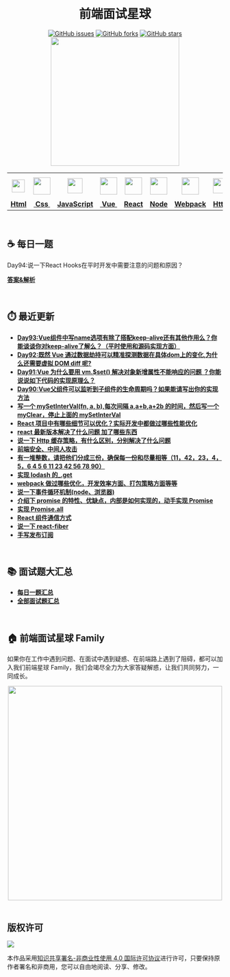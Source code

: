 <h1 align="center">前端面试星球</h1>

<div align="center">
   <a href="https://github.com/lgwebdream/FE-Interview/issues"><img alt="GitHub issues" src="https://img.shields.io/github/issues/lgwebdream/FE-Interview?color=success"></a>
   <a href="https://github.com/lgwebdream/FE-Interview/network"><img alt="GitHub forks" src="https://img.shields.io/github/forks/lgwebdream/FE-Interview?color=success"></a>
   <a href="https://github.com/lgwebdream/FE-Interview/stargazers"><img alt="GitHub stars" src="https://img.shields.io/github/stars/lgwebdream/FE-Interview?color=success"></a>
</div>

<div align="center">
    <img src="http://img-static.yidengxuetang.com/wxapp/github-img/t3.png" width="300px">
</div>
<div align="center" >
<table display="table">
  <tr>
    <th align="center"><b> <a href="https://github.com/lgwebdream/FE-Interview-Planet/blob/master/summarry/html.md"><img src="http://img-static.yidengxuetang.com/wxapp/github-img/html1.png" width="30px" > </b></th>
    <th align="center"><b><a href="https://github.com/lgwebdream/FE-Interview-Planet/blob/master/summarry/css.md"><img src="http://img-static.yidengxuetang.com/wxapp/github-img/css.png" width="40px" > </b></th>
    <th align="center"><b><a href="https://github.com/lgwebdream/FE-Interview-Planet/blob/master/summarry/javascript.md"><img src="http://img-static.yidengxuetang.com/wxapp/github-img/javascript1.png" width="35px" ></b></th>
    <th align="center"><b><a href="https://github.com/lgwebdream/FE-Interview-Planet/blob/master/summarry/vue.md"><img src="http://img-static.yidengxuetang.com/wxapp/github-img/vue.svg" width="40px" ></b></th>
    <th align="center"><b><a href="https://github.com/lgwebdream/FE-Interview-Planet/blob/master/summarry/react.md"><img src="http://img-static.yidengxuetang.com/wxapp/github-img/react1.png" width="40px" ></b></th>
  <th align="center"><b><a href="https://github.com/lgwebdream/FE-Interview-Planet/blob/master/summarry/node.md"><img src="http://img-static.yidengxuetang.com/wxapp/github-img/node1.png" width="40px" ></b></th>
    <th align="center"><b><a href="https://github.com/lgwebdream/FE-Interview-Planet/blob/master/summarry/webpack.md"><img src="http://img-static.yidengxuetang.com/wxapp/github-img/webpack.svg" width="40px" ></b></th>
   <th align="center"><b><a href="https://github.com/lgwebdream/FE-Interview-Planet/blob/master/summarry/http.md"><img src="http://img-static.yidengxuetang.com/wxapp/github-img/http1.png" width="35px" ></b></th>
    <th align="center"><b><a href="https://github.com/lgwebdream/FE-Interview-Planet/blob/master/summarry/algorithm.md"><img src="http://img-static.yidengxuetang.com/wxapp/github-img/algorithm3.svg" width="52px" ></b></th>
   <th align="center"><b><a href="https://github.com/lgwebdream/FE-Interview-Planet/blob/master/summarry/program.md"><img src="http://img-static.yidengxuetang.com/wxapp/github-img/pro.svg" width="50px" ></b></th>
    <th align="center"><b><a href="https://github.com/lgwebdream/FE-Interview-Planet/blob/master/summarry/other.md"><img src="http://img-static.yidengxuetang.com/wxapp/github-img/other.png" width="38px" > </b></th>
  </tr>
  <tr>
    <td align="center"><b><a href="https://github.com/lgwebdream/FE-Interview-Planet/blob/master/summarry/html.md">Html</a></b></td>
     <td align="center"><b><a href="https://github.com/lgwebdream/FE-Interview-Planet/blob/master/summarry/css.md">&nbsp;Css&nbsp; </a></b></td>
     <td align="center"><b><a href="https://github.com/lgwebdream/FE-Interview-Planet/blob/master/summarry/javascript.md">JavaScript</a></b></td>
     <td align="center"><b><a href="https://github.com/lgwebdream/FE-Interview-Planet/blob/master/summarry/vue.md">&nbsp;Vue&nbsp;</a></b></td>
    <td align="center"><b><a href="https://github.com/lgwebdream/FE-Interview-Planet/blob/master/summarry/react.md">React</a></b></td>
     <td align="center"><b><a href="https://github.com/lgwebdream/FE-Interview-Planet/blob/master/summarry/node.md">Node</a></b></td>
    <td align="center"><b><a href="https://github.com/lgwebdream/FE-Interview-Planet/blob/master/summarry/webpack.md">Webpack</a></b></td>
      <td align="center"><b><a href="https://github.com/lgwebdream/FE-Interview-Planet/blob/master/summarry/http.md">Http</a></b></td>
      <td align="center"><b><a href="https://github.com/lgwebdream/FE-Interview-Planet/blob/master/summarry/algorithm.md">Algorithm</a></b></td>
       <td align="center"><b><a href="https://github.com/lgwebdream/FE-Interview-Planet/blob/master/summarry/program.md">Coding</a></b></td>
      <td align="center"><b><a href="https://github.com/lgwebdream/FE-Interview-Planet/blob/master/summarry/other.md">Other</a></b></td>
  </tr>
</table>
</div>

<br />

## ☕ 每日一题

Day94:说一下React Hooks在平时开发中需要注意的问题和原因？

**[答案&解析](https://github.com/lgwebdream/FE-Interview-Planet/issues/906)**

<br />

## ⏱️ 最近更新

- **[Day93:Vue组件中写name选项有除了搭配keep-alive还有其他作用么？你能谈谈你对keep-alive了解么？（平时使用和源码实现方面）](https://github.com/lgwebdream/FE-Interview/issues/905)**
- **[Day92:既然 Vue 通过数据劫持可以精准探测数据在具体dom上的变化,为什么还需要虚拟 DOM diff 呢?](https://github.com/lgwebdream/FE-Interview/issues/904)**
- **[Day91:Vue 为什么要用 vm.$set() 解决对象新增属性不能响应的问题 ？你能说说如下代码的实现原理么？](https://github.com/lgwebdream/FE-Interview/issues/139)**
- **[Day90:Vue父组件可以监听到子组件的生命周期吗？如果能请写出你的实现方法](https://github.com/lgwebdream/FE-Interview/issues/138)**
- **[写一个 mySetInterVal(fn, a, b),每次间隔 a,a+b,a+2b 的时间，然后写一个 myClear，停止上面的 mySetInterVal](https://github.com/lgwebdream/FE-Interview/issues/7)**
- **[React 项目中有哪些细节可以优化？实际开发中都做过哪些性能优化](https://github.com/lgwebdream/FE-Interview/issues/12)**
- **[react 最新版本解决了什么问题 加了哪些东西](https://github.com/lgwebdream/FE-Interview/issues/13)**
- **[说一下 Http 缓存策略，有什么区别，分别解决了什么问题](https://github.com/lgwebdream/FE-Interview/issues/14)**
- **[前端安全、中间人攻击](https://github.com/lgwebdream/FE-Interview/issues/16)**
- **[有一堆整数，请把他们分成三份，确保每一份和尽量相等（11，42，23，4，5，6 4 5 6 11 23 42 56 78 90）](https://github.com/lgwebdream/FE-Interview/issues/19)**
- **[实现 lodash 的_.get](https://github.com/lgwebdream/FE-Interview/issues/20)**
- **[webpack 做过哪些优化，开发效率方面、打包策略方面等等](https://github.com/lgwebdream/FE-Interview/issues/25)**
- **[说一下事件循环机制(node、浏览器)](https://github.com/lgwebdream/FE-Interview/issues/26)**
- **[介绍下 promise 的特性、优缺点，内部是如何实现的，动手实现 Promise](https://github.com/lgwebdream/FE-Interview/issues/29)**
- **[实现 Promise.all](https://github.com/lgwebdream/FE-Interview/issues/30)**
- **[React 组件通信方式](https://github.com/lgwebdream/FE-Interview/issues/31)**
- **[说一下 react-fiber](https://github.com/lgwebdream/FE-Interview/issues/33)**
- **[手写发布订阅](https://github.com/lgwebdream/FE-Interview/issues/34)**

<br />

## 📚 面试题大汇总

- **[每日一题汇总](https://github.com/lgwebdream/FE-Interview-Planet/blob/master/summarry/daily.md)**
- **[全部面试题汇总](https://github.com/lgwebdream/FE-Interview-Planet/blob/master/summarry/all.md)**

<br />

## 🏠 前端面试星球 Family    

如果你在工作中遇到问题、在面试中遇到疑惑、在前端路上遇到了阻碍，都可以加入我们前端星球 Family，我们会竭尽全力为大家答疑解惑，让我们共同努力，一同成长。

<div align="center">
    <img src="http://img-static.yidengxuetang.com/wxapp/github-img/bot.gif" width="500px" >
</div>

<br />

## 版权许可

![](http://img-static.yidengxuetang.com/wxapp/github-img/copyright.png)

本作品采用[知识共享署名-非商业性使用 4.0 国际许可协议](http://creativecommons.org/licenses/by-nc/4.0/)进行许可，只要保持原作者署名和非商用，您可以自由地阅读、分享、修改。
